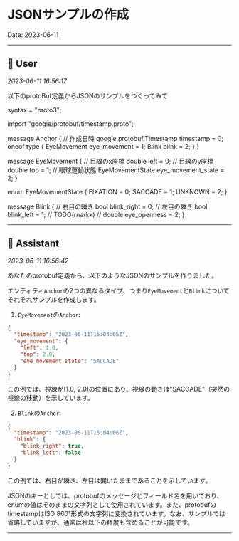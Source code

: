 # JSONサンプルの作成

Date: 2023-06-11

---

## 👤 User
*2023-06-11 16:56:17*

以下のprotoBuf定義からJSONのサンプルをつくってみて

syntax = "proto3";

import "google/protobuf/timestamp.proto";

message Anchor {
  // 作成日時
  google.protobuf.Timestamp timestamp = 0;
  oneof type {
    EyeMovement eye_movement = 1;
    Blink blink = 2;
  }
}

message EyeMovement {
  // 目線のx座標
  double left = 0;
  // 目線のy座標
  double top = 1;
  // 眼球運動状態
  EyeMovementState eye_movement_state = 2;
}

enum EyeMovementState {
  FIXATION = 0;
  SACCADE = 1;
  UNKNOWN = 2;
}

message Blink {
  // 右目の瞬き
  bool blink_right = 0;
  // 左目の瞬き
  bool blink_left = 1;
  // TODO(rnarkk)
  // double eye_openness = 2;
}

---

## 🤖 Assistant
*2023-06-11 16:56:42*

あなたのprotobuf定義から、以下のようなJSONのサンプルを作りました。

エンティティ`Anchor`の2つの異なるタイプ、つまり`EyeMovement`と`Blink`についてそれぞれサンプルを作成します。

1. `EyeMovement`の`Anchor`:

```json
{
  "timestamp": "2023-06-11T15:04:05Z",
  "eye_movement": {
    "left": 1.0,
    "top": 2.0,
    "eye_movement_state": "SACCADE"
  }
}
```
この例では、視線が(1.0, 2.0)の位置にあり、視線の動きは"SACCADE"（突然の視線の移動）を示しています。

2. `Blink`の`Anchor`:

```json
{
  "timestamp": "2023-06-11T15:04:06Z",
  "blink": {
    "blink_right": true,
    "blink_left": false
  }
}
```
この例では、右目が瞬き、左目は開いたままであることを示しています。

JSONのキーとしては、protobufのメッセージとフィールド名を用いており、enumの値はそのままの文字列として使用されています。また、protobufのtimestampはISO 8601形式の文字列に変換されています。なお、サンプルでは省略していますが、通常は秒以下の精度も含めることが可能です。

---
